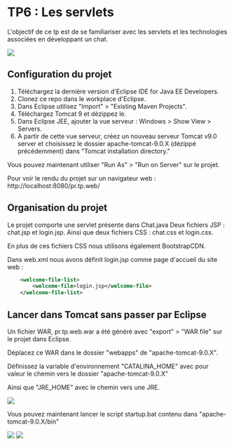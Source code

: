 # TP6 : Les servlets


L'objectif de ce tp est de se familiariser avec les servlets et les technologies associées en développant un chat.

![](https://i.imgur.com/MYqKqqq.png)



## Configuration du projet

1. Téléchargez la dernière version d'Eclipse IDE for Java EE Developers.
2. Clonez ce repo dans le workplace d'Eclipse.
3. Dans Eclipse utilisez "Import" > "Existing Maven Projects".
4. Téléchargez Tomcat 9 et dézippez le.
5. Dans Eclipse JEE, ajouter la vue serveur : Windows > Show View > Servers.
6. A partir de cette vue serveur, créez un nouveau serveur Tomcat v9.0 server et choisissez le dossier apache-tomcat-9.0.X (dézippé précédemment) dans "Tomcat installation directory."

Vous pouvez maintenant utiliser "Run As" > "Run on Server" sur le projet.

Pour voir le rendu du projet sur un navigateur web : http://localhost:8080/pr.tp.web/ 

## Organisation du projet

Le projet comporte une servlet présente dans Chat.java
Deux fichiers JSP : chat.jsp et login.jsp.
Ainsi que deux fichiers CSS : chat.css et login.css.

En plus de ces fichiers CSS nous utilisons également BootstrapCDN.

Dans web.xml nous avons définit login.jsp comme page d'accueil du site web : 

```xml
	<welcome-file-list>
		<welcome-file>login.jsp</welcome-file>
	</welcome-file-list>
```

## Lancer dans Tomcat sans passer par Eclipse

Un fichier WAR, pr.tp.web.war a été généré avec "export" > "WAR file" sur le projet dans Eclipse.

Déplacez ce WAR dans le dossier "webapps" de "apache-tomcat-9.0.X".

Définissez la variable d'environnement "CATALINA_HOME" avec pour valeur le chemin vers le dossier "apache-tomcat-9.0.X"

Ainsi que "JRE_HOME" avec le chemin vers une JRE.


![](https://i.imgur.com/MR5yD23.png)

Vous pouvez maintenant lancer le script startup.bat contenu dans "apache-tomcat-9.0.X/bin"

![](https://i.imgur.com/K6EIEAF.png)
![](https://i.imgur.com/HOvrrJI.png)

